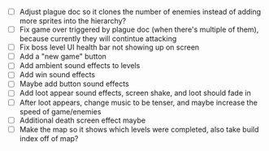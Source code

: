 - [ ] Adjust plague doc so it clones the number of enemies instead of adding more sprites into the hierarchy?
- [ ] Fix game over triggered by plague doc (when there's multiple of them), because currently they will contintue attacking
- [ ] Fix boss level UI health bar not showing up on screen
- [ ] Add a "new game" button
- [ ] Add ambient sound effects to levels
- [ ] Add win sound effects
- [ ] Maybe add button sound effects
- [ ] Add loot appear sound effects, screen shake, and loot should fade in
- [ ] After loot appears, change music to be tenser, and maybe increase the speed of game/enemies
- [ ] Additional death screen effect maybe
- [ ] Make the map so it shows which levels were completed, also take build index off of map?

